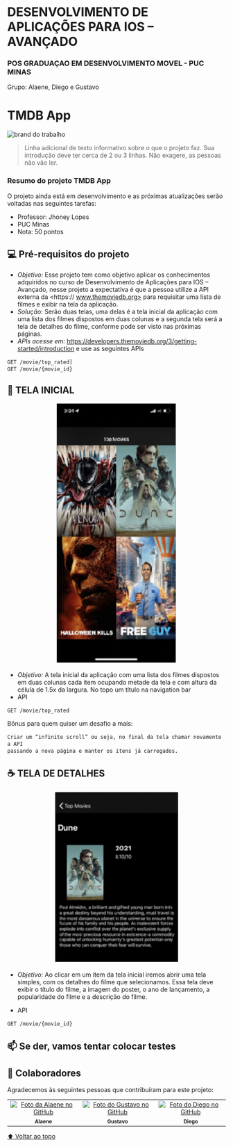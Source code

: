 # DESENVOLVIMENTO DE APLICAÇÕES PARA IOS – AVANÇADO
### POS GRADUAÇAO EM DESENVOLVIMENTO MOVEL - PUC MINAS
 Grupo: Alaene, Diego e Gustavo

# TMDB App

<img src="https://github.com/alaeners/ios-trab-final/blob/main/docs_trabalho/brand_do_trabalho.png?raw=true" alt="brand do trabalho">

> Linha adicional de texto informativo sobre o que o projeto faz. Sua introdução deve ter cerca de 2 ou 3 linhas. Não exagere, as pessoas não vão ler.

### Resumo do projeto TMDB App

O projeto ainda está em desenvolvimento e as próximas atualizações serão voltadas nas seguintes tarefas:

- Professor: Jhoney Lopes 
- PUC Minas
- Nota: 50 pontos


## 💻 Pré-requisitos do projeto

- *Objetivo:* Esse projeto tem como objetivo aplicar os conhecimentos adquiridos no curso de Desenvolvimento de Aplicações para IOS – Avançado, nesse projeto a expectativa é que a pessoa utilize a API externa da <https:// www.themoviedb.org> para requisitar uma lista de filmes e exibir na tela da aplicação.
- *Solução:* Serão duas telas, uma delas é a tela inicial da aplicação com uma lista dos filmes dispostos em duas colunas e a segunda tela será a tela de detalhes do filme, conforme pode ser visto nas próximas páginas.
- *APIs acesse em:* https://developers.themoviedb.org/3/getting-started/introduction e use as seguintes APIs
```
GET /movie/top_rated] 
GET /movie/{movie_id}
```

## 🚀 TELA INICIAL
<p align="center">
    <img src="https://github.com/alaeners/ios-trab-final/blob/main/docs_trabalho/tela_inicial.png?raw=true" height=600px alt="tela inicial trabalho">
</p>

- *Objetivo:*
A tela inicial da aplicação com uma lista dos filmes dispostos em duas colunas cada item ocupando metade da tela e com altura da célula de 1.5x da largura. No topo um título na navigation bar
- API
```
GET /movie/top_rated
```

Bônus para quem quiser um desafio a mais:
```
Criar um “infinite scroll” ou seja, no final da tela chamar novamente a API 
passando a nova página e manter os itens já carregados.
```

## ☕ TELA DE DETALHES
<p align="center">
    <img src="https://github.com/alaeners/ios-trab-final/blob/main/docs_trabalho/tela_detalhes.png?raw=true" height=400px alt="tela de detalhes trabalho">
</p>

- *Objetivo:*
Ao clicar em um item da tela inicial iremos abrir uma tela simples, com os detalhes do filme que selecionamos. Essa tela deve exibir o título do filme, a imagem do poster, o ano de lançamento, a popularidade do filme e a descrição do filme.

- API
```
GET /movie/{movie_id}
```

## 📫 Se der, vamos tentar colocar testes


## 🤝 Colaboradores

Agradecemos às seguintes pessoas que contribuíram para este projeto:

<table>
  <tr>
    <td align="center">
      <a href="https://github.com/alaeners">
        <img src="https://avatars.githubusercontent.com/u/9036350?v=4" width="100px;" alt="Foto da Alaene no GitHub"/><br>
        <sub>
          <b>Alaene</b>
        </sub>
      </a>
    </td>
    <td align="center">
      <a href="https://github.com/GustavoGontijoAntunes">
        <img src="https://avatars.githubusercontent.com/u/51254362?v=4" width="100px;" alt="Foto do Gustavo no GitHub"/><br>
        <sub>
          <b>Gustavo</b>
        </sub>
      </a>
    </td>
    <td align="center">
      <a href="https://github.com/dvantunes">
        <img src="https://avatars.githubusercontent.com/u/54150088?v=4" width="100px;" alt="Foto do Diego no GitHub"/><br>
        <sub>
          <b>Diego</b>
        </sub>
      </a>
    </td>
  </tr>
</table>

[⬆ Voltar ao topo](#nome-do-projeto)<br>
